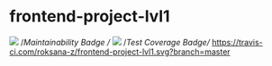 # frontend-project-lvl1
<a href="https://codeclimate.com/github/roksana-z/frontend-project-lvl1/maintainability"><img src="https://api.codeclimate.com/v1/badges/32536ad1f28a6a23a980/maintainability" /></a> /*Maintainability Badge /*
<a href="https://codeclimate.com/github/roksana-z/frontend-project-lvl1/test_coverage"><img src="https://api.codeclimate.com/v1/badges/32536ad1f28a6a23a980/test_coverage" /></a> /*Test Coverage Badge/*
https://travis-ci.com/roksana-z/frontend-project-lvl1.svg?branch=master
